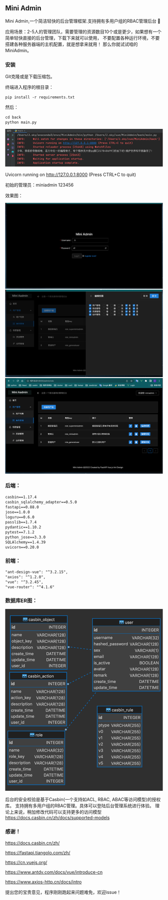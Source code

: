## Mini Admin

Mini Admin,一个简洁轻快的后台管理框架.支持拥有多用户组的RBAC管理后台 🚀

应用场景：2-5人的管理团队，需要管理的资源数目10个或是更少，如果想有一个简单轻快直接的后台管理，下载下来就可以使用，
不要配置各种运行环境，不要搭建各种服务器端的主机配置，就是想拿来就用！ 那么你就试试咱的MiniAdmin。



### 安装 

Git克隆或是下载压缩包。

终端进入程序的根目录：

    pip install -r requirements.txt

然后：

    cd back
    python main.py

![](img/01.png)

Uvicorn running on http://127.0.0.1:8000 (Press CTRL+C to quit)

初始的管理员：miniadmin 123456


效果图：

![](img/04.png)
![](img/03.png)
![](img/02.png)


### 后端：

    casbin==1.17.4
    casbin_sqlalchemy_adapter==0.5.0
    fastapi==0.88.0
    jose==1.0.0
    loguru==0.6.0
    passlib==1.7.4
    pydantic==1.10.2
    pytest==7.1.2
    python_jose==3.3.0
    SQLAlchemy==1.4.39
    uvicorn==0.20.0

### 前端：

    "ant-design-vue": "^3.2.15",
    "axios": "^1.2.0",
    "vue": "^3.2.45",
    "vue-router": "^4.1.6"


### 数据库ER图：
![](img/05.png)

后台的安全校验是基于Casbin(一个支持如ACL, RBAC, ABAC等访问模型)的授权库。
支持拥有多用户组的RBAC管理。具体可以登陆后台管理系统进行体验。
理论上来说，稍加修改代码可以支持更多的访问模型
https://docs.casbin.cn/zh/docs/supported-models


### 感谢！

https://docs.casbin.cn/zh/

https://fastapi.tiangolo.com/zh/

https://cn.vuejs.org/

https://www.antdv.com/docs/vue/introduce-cn

https://www.axios-http.cn/docs/intro



提出您的宝贵意见，程序刚刚跑起来问题难免，欢迎issue！